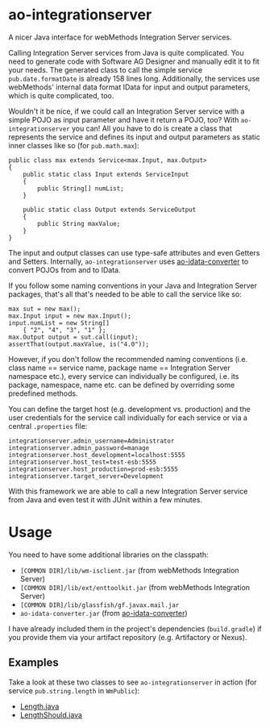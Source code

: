 # ao-integrationserver
A nicer Java interface for webMethods Integration Server services.

Calling Integration Server services from Java is quite complicated. You need to generate code with Software AG Designer and manually edit it to fit your needs. The generated class to call the simple service `pub.date.formatDate` is already 158 lines long. Additionally, the services use webMethods' internal data format IData for input and output parameters, which is quite complicated, too.

Wouldn't it be nice, if we could call an Integration Server service with a simple POJO as input parameter and have it return a POJO, too? With `ao-integrationserver` you can! All you have to do is create a class that represents the service and defines its input and output parameters as static inner classes like so (for `pub.math.max`):

    public class max extends Service<max.Input, max.Output>
    {
        public static class Input extends ServiceInput
        {
            public String[] numList;
        }

        public static class Output extends ServiceOutput
        {
            public String maxValue;
        }
    }

The input and output classes can use type-safe attributes and even Getters and Setters. Internally, `ao-integrationserver` uses [ao-idata-converter](https://github.com/StefanMacke/ao-idata-converter) to convert POJOs from and to IData.

If you follow some naming conventions in your Java and Integration Server packages, that's all that's needed to be able to call the service like so:

    max sut = new max();
    max.Input input = new max.Input();
    input.numList = new String[]
        { "2", "4", "3", "1" };
    max.Output output = sut.call(input);
    assertThat(output.maxValue, is("4.0"));

However, if you don't follow the recommended naming conventions (i.e. class name == service name, package name == Integration Server namespace etc.), every service can individually be configured, i.e. its package, namespace, name etc. can be defined by overriding some predefined methods.

You can define the target host (e.g. development vs. production) and the user credentials for the service call individually for each service or via a central `.properties` file:

    integrationserver.admin_username=Administrator
    integrationserver.admin_password=manage
    integrationserver.host_development=localhost:5555
    integrationserver.host_test=test-esb:5555
    integrationserver.host_production=prod-esb:5555
    integrationserver.target_server=Development

With this framework we are able to call a new Integration Server service from Java and even test it with JUnit within a few minutes.

# Usage
You need to have some additional libraries on the classpath:

* `[COMMON DIR]/lib/wm-isclient.jar` (from webMethods Integration Server)
* `[COMMON DIR]/lib/ext/enttoolkit.jar` (from webMethods Integration Server)
* `[COMMON DIR]/lib/glassfish/gf.javax.mail.jar`
* `ao-idata-converter.jar` (from [ao-idata-converter](https://github.com/StefanMacke/ao-idata-converter))

I have already included them in the project's dependencies (`build.gradle`) if you provide them via your artifact repository (e.g. Artifactory or Nexus).

## Examples

Take a look at these two classes to see `ao-integrationserver` in action (for service `pub.string.length` in `WmPublic`):

* [Length.java](https://github.com/StefanMacke/ao-idata-converter/blob/master/src/main/java/net/aokv/integrationserver/wmpublic/pub/string/Length.java)
* [LengthShould.java](https://github.com/StefanMacke/ao-idata-converter/blob/master/src/test/java/net/aokv/integrationserver/wmpublic/pub/string/LengthShould.java)